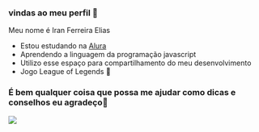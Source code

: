 ### vindas ao meu perfil 🖤

Meu nome é Iran Ferreira Elias

- Estou estudando na [Alura](https://cursos.alura.com.br)
- Aprendendo a linguagem da programação javascript
- Utilizo esse espaço para compartilhamento do meu desenvolvimento
- Jogo League of Legends 💟
### É bem qualquer coisa que possa me ajudar como dicas e conselhos eu agradeço🤠

![](https://media.tenor.com/K4KCTRSZfhEAAAAM/samira-teaser.gif)
